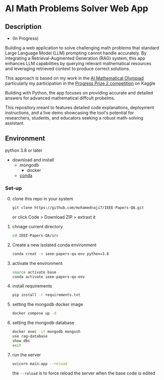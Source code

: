 # AI Math Problems Solver Web App
## Description
- (In Progress)  

Building a web application to solve challenging math problems that standard Large Language Model (LLM) prompting cannot handle accurately. By integrating a Retrieval-Augmented Generation (RAG) system, this app enhances LLM capabilities by querying relevant mathematical resources and leveraging retrieved context to produce correct solutions.

This approach is based on my work in  the [AI Mathematical Olympiad](https://aimoprize.com/) particularly my participation in the [Progress Prize 2 competition](https://www.kaggle.com/competitions/ai-mathematical-olympiad-progress-prize-2/) on  Kaggle

Building with Python, the app focuses on providing accurate and detailed answers for advanced mathematical diffcult probelms.

This repository meant to features detailed code explanations, deployment instructions, and a live demo showcasing the tool's potential for researchers, students, and educators seeking a robust math-solving assistant.

## Environment
python 3.8 or later  
- download and install
    - mongodb   
        - docker         
    - [conda](https://docs.conda.io/projects/conda/en/latest/user-guide/install/index.html)        

### Set-up
0) clone this repo in your system
    ```bash
    git clone https://github.com/mohamednaji7/IEEE-Papers-QA.git 
    ```
    or click Code > Download ZIP > extraxt it 
1) chnage current directory
    ```bash
    cd IEEE-Papers-QA/src
    ```
2) Create a new isolated conda environment 
    ```bash
    conda creat -n ieee-papers-qa-env python=3.8 
    ```
3) activate the environment
    ```bash
    source activate base 
    conda activate ieee-papers-qa-env
    ```
4) install requirements
    ```bash
    pip install -r requirements.txt
    ```

5) setting the mongodb docker image
    ```bash
    docker compose up -d
    ```
6) setting the mongodb database 
    ```bash
    docker exec -it mongodb mongosh
    use rag-database
    show dbs
    exit
    ```
7) run the server
    ```bash
    uvicorn main:app --reload
    ```
    the `--reload` is to force reload the server when the base code is edited
